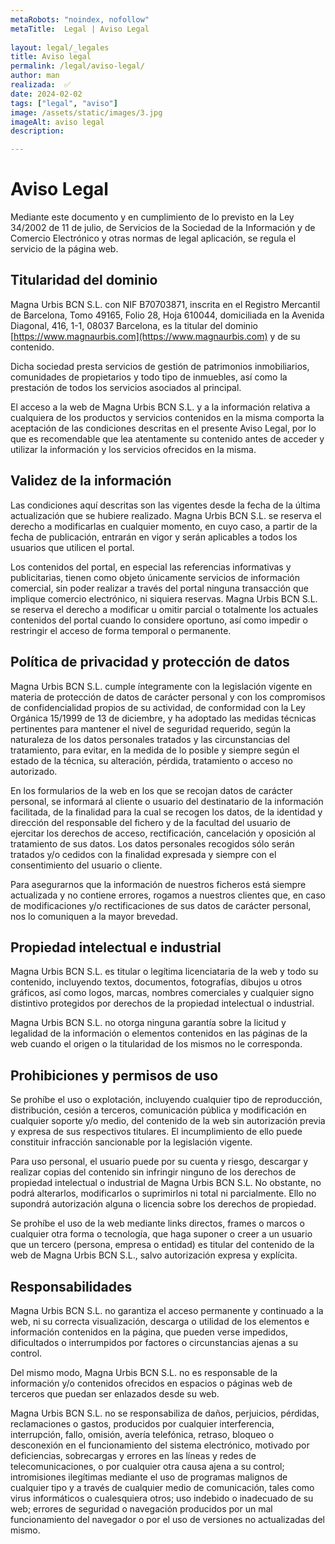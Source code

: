 ```yaml
---
metaRobots: "noindex, nofollow"
metaTitle:  Legal | Aviso Legal
    
layout: legal/_legales
title: Aviso legal
permalink: /legal/aviso-legal/
author: man
realizada:  ✅
date: 2024-02-02
tags: ["legal", "aviso"]
image: /assets/static/images/3.jpg
imageAlt: aviso legal
description: 

---
```



# Aviso Legal

Mediante este documento y en cumplimiento de lo previsto en la Ley 34/2002 de 11 de julio, de Servicios de la Sociedad de la Información y de Comercio Electrónico y otras normas de legal aplicación, se regula el servicio de la página web.

## Titularidad del dominio

Magna Urbis BCN S.L. con NIF B70703871, inscrita en el Registro Mercantil de Barcelona, Tomo 49165, Folio 28, Hoja 610044, domiciliada en la Avenida Diagonal, 416, 1-1, 08037 Barcelona, es la titular del dominio [https://www.magnaurbis.com](https://www.magnaurbis.com) y de su contenido.

Dicha sociedad presta servicios de gestión de patrimonios inmobiliarios, comunidades de propietarios y todo tipo de inmuebles, así como la prestación de todos los servicios asociados al principal.

El acceso a la web de Magna Urbis BCN S.L. y a la información relativa a cualquiera de los productos y servicios contenidos en la misma comporta la aceptación de las condiciones descritas en el presente Aviso Legal, por lo que es recomendable que lea atentamente su contenido antes de acceder y utilizar la información y los servicios ofrecidos en la misma.

## Validez de la información

Las condiciones aquí descritas son las vigentes desde la fecha de la última actualización que se hubiere realizado. Magna Urbis BCN S.L. se reserva el derecho a modificarlas en cualquier momento, en cuyo caso, a partir de la fecha de publicación, entrarán en vigor y serán aplicables a todos los usuarios que utilicen el portal.

Los contenidos del portal, en especial las referencias informativas y publicitarias, tienen como objeto únicamente servicios de información comercial, sin poder realizar a través del portal ninguna transacción que implique comercio electrónico, ni siquiera reservas. Magna Urbis BCN S.L. se reserva el derecho a modificar u omitir parcial o totalmente los actuales contenidos del portal cuando lo considere oportuno, así como impedir o restringir el acceso de forma temporal o permanente.

## Política de privacidad y protección de datos

Magna Urbis BCN S.L. cumple íntegramente con la legislación vigente en materia de protección de datos de carácter personal y con los compromisos de confidencialidad propios de su actividad, de conformidad con la Ley Orgánica 15/1999 de 13 de diciembre, y ha adoptado las medidas técnicas pertinentes para mantener el nivel de seguridad requerido, según la naturaleza de los datos personales tratados y las circunstancias del tratamiento, para evitar, en la medida de lo posible y siempre según el estado de la técnica, su alteración, pérdida, tratamiento o acceso no autorizado.

En los formularios de la web en los que se recojan datos de carácter personal, se informará al cliente o usuario del destinatario de la información facilitada, de la finalidad para la cual se recogen los datos, de la identidad y dirección del responsable del fichero y de la facultad del usuario de ejercitar los derechos de acceso, rectificación, cancelación y oposición al tratamiento de sus datos. Los datos personales recogidos sólo serán tratados y/o cedidos con la finalidad expresada y siempre con el consentimiento del usuario o cliente.

Para asegurarnos que la información de nuestros ficheros está siempre actualizada y no contiene errores, rogamos a nuestros clientes que, en caso de modificaciones y/o rectificaciones de sus datos de carácter personal, nos lo comuniquen a la mayor brevedad.

## Propiedad intelectual e industrial

Magna Urbis BCN S.L. es titular o legítima licenciataria de la web y todo su contenido, incluyendo textos, documentos, fotografías, dibujos u otros gráficos, así como logos, marcas, nombres comerciales y cualquier signo distintivo protegidos por derechos de la propiedad intelectual o industrial.

Magna Urbis BCN S.L. no otorga ninguna garantía sobre la licitud y legalidad de la información o elementos contenidos en las páginas de la web cuando el origen o la titularidad de los mismos no le corresponda.

## Prohibiciones y permisos de uso

Se prohíbe el uso o explotación, incluyendo cualquier tipo de reproducción, distribución, cesión a terceros, comunicación pública y modificación en cualquier soporte y/o medio, del contenido de la web sin autorización previa y expresa de sus respectivos titulares. El incumplimiento de ello puede constituir infracción sancionable por la legislación vigente.

Para uso personal, el usuario puede por su cuenta y riesgo, descargar y realizar copias del contenido sin infringir ninguno de los derechos de propiedad intelectual o industrial de Magna Urbis BCN S.L. No obstante, no podrá alterarlos, modificarlos o suprimirlos ni total ni parcialmente. Ello no supondrá autorización alguna o licencia sobre los derechos de propiedad.

Se prohíbe el uso de la web mediante links directos, frames o marcos o cualquier otra forma o tecnología, que haga suponer o creer a un usuario que un tercero (persona, empresa o entidad) es titular del contenido de la web de Magna Urbis BCN S.L., salvo autorización expresa y explícita.

## Responsabilidades

Magna Urbis BCN S.L. no garantiza el acceso permanente y continuado a la web, ni su correcta visualización, descarga o utilidad de los elementos e información contenidos en la página, que pueden verse impedidos, dificultados o interrumpidos por factores o circunstancias ajenas a su control.

Del mismo modo, Magna Urbis BCN S.L. no es responsable de la información y/o contenidos ofrecidos en espacios o páginas web de terceros que puedan ser enlazados desde su web.

Magna Urbis BCN S.L. no se responsabiliza de daños, perjuicios, pérdidas, reclamaciones o gastos, producidos por cualquier interferencia, interrupción, fallo, omisión, avería telefónica, retraso, bloqueo o desconexión en el funcionamiento del sistema electrónico, motivado por deficiencias, sobrecargas y errores en las líneas y redes de telecomunicaciones, o por cualquier otra causa ajena a su control; intromisiones ilegítimas mediante el uso de programas malignos de cualquier tipo y a través de cualquier medio de comunicación, tales como virus informáticos o cualesquiera otros; uso indebido o inadecuado de su web; errores de seguridad o navegación producidos por un mal funcionamiento del navegador o por el uso de versiones no actualizadas del mismo.
